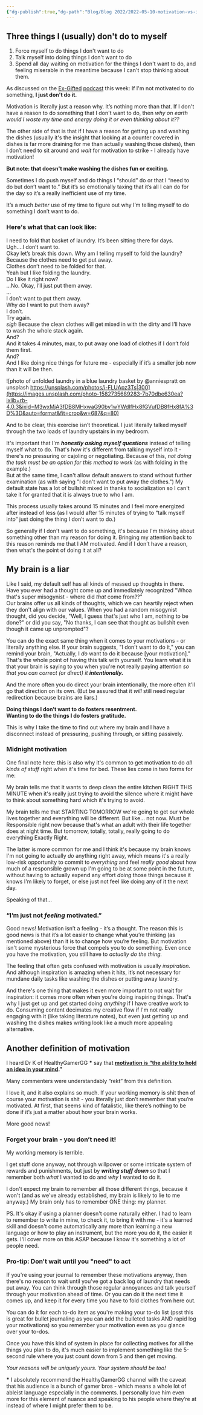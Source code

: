 ```yaml
---
{"dg-publish":true,"dg-path":"Blog/Blog 2022/2022-05-10-motivation-vs-inspiration.md","permalink":"/blog/blog-2022/2022-05-10-motivation-vs-inspiration/","title":"Motivation vs. Inspiration","tags":["executive-dysfunction","productivity"],"noteIcon":"","created":"","updated":"2023-08-15T23:08:07.503-04:00"}
---
```



## **Three things I (usually) don't do to myself**

1. Force myself to do things I don't want to do
2. Talk myself into doing things I don't want to do
3. Spend all day waiting on motivation for the things I don't want to do, and feeling miserable in the meantime because I can't stop thinking about them.

As discussed on the [Ex-Gifted](https://chaoticorganized.com/blog/how-to-do-stuff-you-dont-want-to-do/) [podcast](https://chaoticorganized.com/exgifted/how-to-do-stuff-you-dont-want-to-do/) this week: If I'm not motivated to do something, **I just don't do it.**

Motivation is literally just a reason why. It’s nothing more than that. If I don't have a reason to do something that I don't want to do, then _why on earth would I waste my time and energy doing it or even thinking about it??_

The other side of that is that if I have a reason for getting up and washing the dishes (usually it's the insight that looking at a counter covered in dishes is far more draining for me than actually washing those dishes), then I don’t need to sit around and _wait_ for motivation to strike - I already have motivation!

**But note: that doesn't make washing the dishes fun or exciting.**

Sometimes I do push myself and do things I “should” do or that I “need to do but don’t want to.” But it’s so emotionally taxing that it’s all I can do for the day so it’s a really inefficient use of my time.

It’s a much _better_ use of my time to figure out why I’m telling myself to do something I don’t want to do.

### Here's what that can look like:

I need to fold that basket of laundry. It’s been sitting there for days.  
Ugh….I don’t want to.  
Okay let’s break this down. Why am I telling myself to fold the laundry?  
Because the clothes need to get put away.  
Clothes don’t need to be folded for that.  
Yeah but I like folding the laundry.  
Do I like it right now?  
…No. Okay, I’ll just put them away.  
…  
I don’t want to put them away.  
Why _do_ I want to put them away?  
I don’t.  
Try again.  
_sigh_ Because the clean clothes will get mixed in with the dirty and I’ll have to wash the whole stack again.  
And?  
And it takes 4 minutes, max, to put away one load of clothes if I don’t fold them first.  
And?  
And I like doing nice things for future me - especially if it’s a smaller job now than it will be then.

![photo of unfolded laundry in a blue laundry basket by @anniespratt on unsplash https://unsplash.com/photos/i-FLUApz3Ts|300](https://images.unsplash.com/photo-1582735689283-7b70dbe630ea?ixlib=rb-4.0.3&ixid=M3wxMjA3fDB8MHxwaG90by1wYWdlfHx8fGVufDB8fHx8fA%3D%3D&auto=format&fit=crop&w=687&q=80)

And to be clear, this exercise isn’t theoretical. I just literally talked myself through the two loads of laundry upstairs in my bedroom.

It's important that I'm **_honestly asking myself questions_** instead of telling myself what to do. That's how it's different from talking myself into it - there's no pressuring or cajoling or negotiating. Because of this, _not doing the task must be an option for this method to work_ (as with folding in the example.)  
But at the same time, I can't allow default answers to stand without further examination (as with saying "I don't want to put away the clothes.") My default state has a lot of bullshit mixed in thanks to socialization so I can't take it for granted that it is always true to who I am.

This process usually takes around 15 minutes and I feel more energized after instead of less (as I would after 15 minutes of trying to “talk myself into” just doing the thing I don’t want to do.)

So generally if I don't want to do something, it's because I'm thinking about something other than my reason for doing it. Bringing my attention back to this reason reminds me that I AM motivated. And if I don't have a reason, then what's the point of doing it at all?

## **My brain is a liar**

Like I said, my default self has all kinds of messed up thoughts in there.  
Have you ever had a thought come up and immediately recognized "Whoa that's super misogynist - where did _that_ come from??"  
Our brains offer us all kinds of thoughts, which we can heartily reject when they don't align with our values. When you had a random misogynist thought, did you decide, "Well, I guess that's just who I am, nothing to be done?" or did you say, "No thanks, I can see that thought as bullshit even though it came up unprompted"?

You can do the exact same thing when it comes to your motivations - or literally anything else. If your brain suggests, "I don't want to do it," you can remind your brain, "Actually, I _do_ want to do it because \[your motivation\]." That's the whole point of having this talk with yourself. You learn what it is that your brain is saying to you when you're not really paying attention _so that you can correct (or direct) it **intentionally.**_

And the more often you do direct your brain intentionally, the more often it'll go that direction on its own. (But be assured that it _will_ still need regular redirection because brains are liars.)

**Doing things I don’t want to do fosters resentment.  
Wanting to do the things I do fosters gratitude.**

This is why I take the time to find out where my brain and I have a disconnect instead of pressuring, pushing through, or sitting passively.

### Midnight motivation

One final note here: this is also why it's common to get motivation to do _all kinds of stuff_ right when it's time for bed. These lies come in two forms for me:

My brain tells me that it wants to deep clean the entire kitchen RIGHT THIS MINUTE when it's really just trying to avoid the silence where it might have to think about something hard which it's trying to avoid.

My brain tells me that STARTING TOMORROW we're going to get our whole lives together and everything will be different. But like... not now. Must be Responsible right now because that's what an adult with their life together does at night time. But tomorrow, totally, totally, really going to do everything Exactly Right.

The latter is more common for me and I think it's because my brain knows I'm not going to actually _do_ anything right away, which means it's a really low-risk opportunity to commit to _everything_ and feel _really good_ about how much of a responsible grown up I'm going to be at some point in the future, without having to actually expend any effort _doing_ those things because it knows I'm likely to forget, or else just not feel like doing any of it the next day.

Speaking of that...

### “I’m just not _feeling_ motivated.”

Good news! Motivation isn’t a feeling - it’s a thought. The reason this is good news is that it’s a lot easier to change what you’re thinking (as mentioned above) than it is to change how you’re feeling. But motivation isn't some mysterious force that compels you to do something. Even once you have the motivation, you still have to _actually do the thing._

The feeling that often gets confused with motivation is usually _inspiration_. And although inspiration is amazing when it hits, it’s not necessary for mundane daily tasks like washing the dishes or putting away laundry.

And there's one thing that makes it even more important to not wait for inspiration: it comes more often when you're doing inspiring things. That's why I just get up and get started doing _anything_ if I have creative work to do. Consuming content decimates my creative flow if I'm not really engaging with it (like taking literature notes), but even just getting up and washing the dishes makes writing look like a much more appealing alternative.

## Another definition of motivation

I heard Dr K of HealthyGamerGG **\*** say that **[motivation is “the ability to hold an idea in your mind](https://www.youtube.com/watch?v=3QWIxElEnc8).”**

Many commenters were understandably “rekt” from this definition.

I love it, and it also explains so much. If your working memory is shit then of course your motivation is shit - you literally just don’t remember that you’re motivated. At first, that seems kind of fatalistic, like there’s nothing to be done if it’s just a matter about how your brain works.

More good news!

### Forget your brain - you don’t need it!

My working memory is terrible.

I get stuff done anyway, not through willpower or some intricate system of rewards and punishments, but just by **_writing stuff down_** so that I remember both _what_ I wanted to do and _why_ I wanted to do it.

I don't expect my brain to remember all those different things, because it won't (and as we've already established, my brain is likely to lie to me anyway.) My brain only has to remember ONE thing: my planner.

PS. It's okay if using a planner doesn't come naturally either. I had to learn to remember to write in mine, to check it, to bring it with me - it's a learned skill and doesn't come automatically any more than learning a new language or how to play an instrument, but the more you do it, the easier it gets. I'll cover more on this ASAP because I know it's something a lot of people need.

### Pro-tip: Don't wait until you "need" to act

If you're using your journal to remember these motivations anyway, then there's no reason to wait until you've got a back log of laundry that needs put away. You can think through those regular annoyances and talk yourself through your motivation ahead of time. Or you can do it the next time it comes up, and keep it for every time you have to fold clothes from here out.

You can do it for each to-do item as you're making your to-do list (psst this is great for bullet journaling as you can add the bulleted tasks AND rapid log your motivations) so you remember your motivation even as you glance over your to-dos.

Once you have this kind of system in place for collecting motives for all the things you plan to do, it's much easier to implement something like the 5-second rule where you just count down from 5 and then get moving.

_Your reasons will be uniquely yours. Your system should be too!_

**\*** I absolutely recommend the HealthyGamerGG channel with the caveat that his audience is a bunch of gamer bros - which means a whole lot of ableist language especially in the comments. I personally love him even more for this element of nuance and speaking to his people where they’re at instead of where I might prefer them to be.
